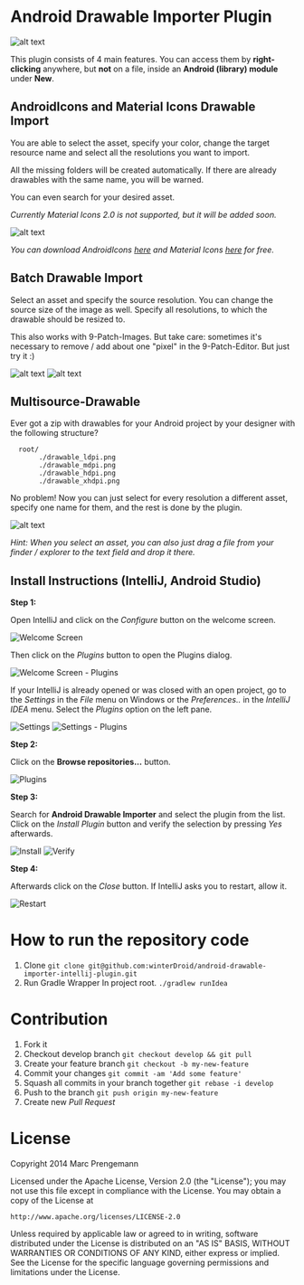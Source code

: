 # Android Drawable Importer Plugin

![alt text](src/main/resources/images/menu.png "New menu")

This plugin consists of 4 main features. You can access them by **right-clicking** anywhere, but **not** on a file, inside an **Android (library) module** under **New**.

## AndroidIcons and Material Icons Drawable Import
You are able to select the asset, specify your color, change the target resource name and select all the resolutions you want to import.  

All the missing folders will be created automatically. If there are already drawables with the same name, you will be warned.  

You can even search for your desired asset.

*Currently Material Icons 2.0 is not supported, but it will be added soon.*
   
![alt text](src/main/resources/images/icons_importer.png "Icons Import dialog")
   
*You can download AndroidIcons [here](http://www.androidicons.com/) and Material Icons [here](https://github.com/google/material-design-icons) for free.*

## Batch Drawable Import  
Select an asset and specify the source resolution. You can change the source size of the image as well. Specify all resolutions, to which the drawable should be resized to.  

This also works with 9-Patch-Images. But take care: sometimes it's necessary to remove / add about one "pixel" in the 9-Patch-Editor. But just try it :)  
   
![alt text](src/main/resources/images/scale.png "Batch Drawable Import dialog")
![alt text](src/main/resources/images/scale_add.png "Batch Drawable Import Add dialog")

## Multisource-Drawable
Ever got a zip with drawables for your Android project by your designer with the following structure?  
   
```
  root/
       ./drawable_ldpi.png
       ./drawable_mdpi.png
       ./drawable_hdpi.png
       ./drawable_xhdpi.png
```
            
No problem! Now you can just select for every resolution a different asset, specify one name for them, and the rest is done by the plugin.
   
![alt text](src/main/resources/images/multi.png "Multi drawable sources import dialog")

*Hint: When you select an asset, you can also just drag a file from your finder / explorer to the text field and drop it there.*

## Install Instructions (IntelliJ, Android Studio)

**Step 1:**

Open IntelliJ and click on the *Configure* button on the welcome screen.

![Welcome Screen](src/main/resources/images/instructions/welcome.png)

Then click on the *Plugins* button to open the Plugins dialog.

![Welcome Screen - Plugins](src/main/resources/images/instructions/welcome_plugins.png)

If your IntelliJ is already opened or was closed with an open project, go to the *Settings* in the *File* menu on Windows or the *Preferences..* in the *IntelliJ IDEA* menu. Select the *Plugins* option on the left pane.

![Settings](src/main/resources/images/instructions/settings.png)
![Settings - Plugins](src/main/resources/images/instructions/settings_plugins.png)

**Step 2:**

Click on the **Browse repositories...** button.

![Plugins](src/main/resources/images/instructions/browse.png)

**Step 3:**

Search for **Android Drawable Importer** and select the plugin from the list. Click on the *Install Plugin* button and verify the selection by pressing *Yes* afterwards.

![Install](src/main/resources/images/instructions/install.png)
![Verify](src/main/resources/images/instructions/verify.png)

**Step 4:**

Afterwards click on the *Close* button. If IntelliJ asks you to restart, allow it.

![Restart](src/main/resources/images/instructions/restart.png)

# How to run the repository code

1. Clone
  `git clone git@github.com:winterDroid/android-drawable-importer-intellij-plugin.git`
2. Run Gradle Wrapper In project root.
  `./gradlew runIdea`

# Contribution

1. Fork it
2. Checkout develop branch
  `git checkout develop && git pull`
2. Create your feature branch 
  `git checkout -b my-new-feature`
3. Commit your changes 
  `git commit -am 'Add some feature'`
4. Squash all commits in your branch together 
  `git rebase -i develop`
5. Push to the branch 
  `git push origin my-new-feature`
6. Create new *Pull Request*

# License

Copyright 2014 Marc Prengemann

Licensed under the Apache License, Version 2.0 (the "License");
you may not use this file except in compliance with the License.
You may obtain a copy of the License at

    http://www.apache.org/licenses/LICENSE-2.0

Unless required by applicable law or agreed to in writing, software
distributed under the License is distributed on an "AS IS" BASIS,
WITHOUT WARRANTIES OR CONDITIONS OF ANY KIND, either express or implied.
See the License for the specific language governing permissions and
limitations under the License.
